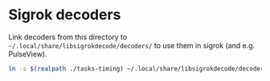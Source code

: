 # Sigrok decoders

Link decoders from this directory to `~/.local/share/libsigrokdecode/decoders/` to use them in sigrok (and e.g. PulseView).

```sh
ln -s $(realpath ./tasks-timing) ~/.local/share/libsigrokdecode/decoders/tasks-timing
```
